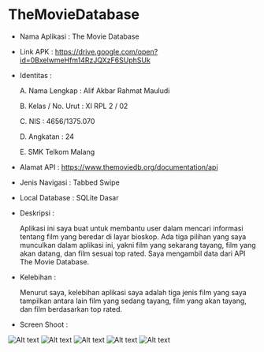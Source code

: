 # TheMovieDatabase

- Nama Aplikasi : The Movie Database
- Link APK : https://drive.google.com/open?id=0BxelwmeHfm14RzJQXzF6SUphSUk
- Identitas :
  
  A. Nama Lengkap : Alif Akbar Rahmat Mauludi
  
  B. Kelas  / No.  Urut : XI RPL 2 / 02
  
  C. NIS : 4656/1375.070
  
  D. Angkatan : 24
  
  E. SMK Telkom Malang
  
- Alamat API : https://www.themoviedb.org/documentation/api
- Jenis Navigasi : Tabbed Swipe
- Local Database : SQLite Dasar
- Deskripsi :

  Aplikasi ini saya buat untuk membantu user dalam mencari informasi tentang film yang beredar di layar bioskop. Ada tiga pilihan yang saya munculkan dalam aplikasi ini, yakni film yang sekarang tayang, film yang akan datang, dan film sesuai top rated. Saya mengambil data dari API The Movie Database. 
- Kelebihan :

  Menurut saya, kelebihan aplikasi saya adalah tiga jenis film yang saya tampilkan antara lain film yang sedang tayang, film yang akan tayang, dan film berdasarkan top rated.
  
- Screen Shoot :

![Alt text](https://docs.google.com/uc?id=0BxelwmeHfm14YjMtVm1lc21lUmM)
![Alt text](https://docs.google.com/uc?id=0BxelwmeHfm14SGdCbmRjS3Exb0E)
![Alt text](https://docs.google.com/uc?id=0BxelwmeHfm14R1UyRnQzYTNjLXc)
![Alt text](https://docs.google.com/uc?id=0BxelwmeHfm14YnRZaDNFaV9Bb0U)
![Alt text](https://docs.google.com/uc?id=0BxelwmeHfm14aTV0TEdlaVh0TDQ)
